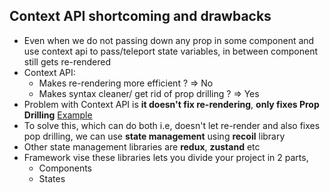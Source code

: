## Context API shortcoming and drawbacks

- Even when we do not passing down any prop in some component and use context api to pass/teleport state variables, in between component still gets re-rendered
- Context API:
  - Makes re-rendering more efficient ? => No
  - Makes syntax cleaner/ get rid of prop drilling ? => Yes 
- Problem with Context API is **it doesn't fix re-rendering**, **only fixes Prop Drilling** [Example](https://github.com/princebansal7/Web-Development-Concepts/blob/main/react-js/22.react-context-api-drawback/src/App.jsx)
- To solve this, which can do both i.e, doesn't let re-render and also fixes pop drilling, we can use **state management** using **recoil** library
- Other state management libraries are **redux**, **zustand** etc
- Framework vise these libraries lets you divide your project in 2 parts,
  - Components
  - States
